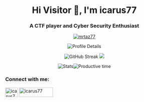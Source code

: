 <h1 align="center">Hi Visitor 👋, I'm icarus77</h1>
<h3 align="center">A CTF player and Cyber Security Enthusiast</h3>


<!-- GitHub Profile Trophy -->

<p align="center">
  <!-- GitHub Profile Trophy -->
  <a href="https://github.com/ryo-ma/github-profile-trophy">
    <img src="https://github-profile-trophy.vercel.app/?username=mrtaz77&theme=radical" alt="mrtaz77" class="image-border"/>
  </a>
</p>

<p align="center">
  <!-- Profile Details -->
    <img src="http://github-profile-summary-cards.vercel.app/api/cards/profile-details?username=mrtaz77&theme=radical" alt="Profile Details">
</p>

<p align="center">
  <!-- GitHub Streak -->
  <img src="https://streak-stats.demolab.com?user=mrtaz77&theme=radical" alt="GitHub Streak" /> <img src="https://github-readme-stats.vercel.app/api?username=mrtaz77&theme=radical&show_icons=true&hide_border=false&count_private=true" />
</p>


<p align="center">
  <!-- Stats and Productive time (side by side) -->
  <img src="http://github-profile-summary-cards.vercel.app/api/cards/stats?username=mrtaz77&theme=radical" alt="Stats"><img src="http://github-profile-summary-cards.vercel.app/api/cards/productive-time?username=mrtaz77&theme=radical&utcOffset=6" alt="Productive time">
</p>



<!-- </div> -->

<h3 align="left">Connect with me:</h3>
<p align="left">
<a href="https://kaggle.com/icarus77" target="blank"><img align="center" src="https://raw.githubusercontent.com/rahuldkjain/github-profile-readme-generator/master/src/images/icons/Social/kaggle.svg" alt="icarus77" height="30" width="40" /></a> <a href="https://ctftime.org/user/152889" target="blank"><img align="center" src="https://encrypted-tbn0.gstatic.com/images?q=tbn:ANd9GcRBOzNfe5fwQhkTqjQVSSNP3AgqaSW29PQEUMDEGl4XpzsJcgHEdioPlAAgCayR_Op2Dw&usqp=CAU" alt="icarus77" height="30" width="108" /></a>


</p>